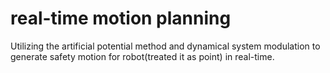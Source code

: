 # real-time motion planning
Utilizing the artificial potential method and dynamical system modulation to generate safety motion for robot(treated it as point) in real-time.  
